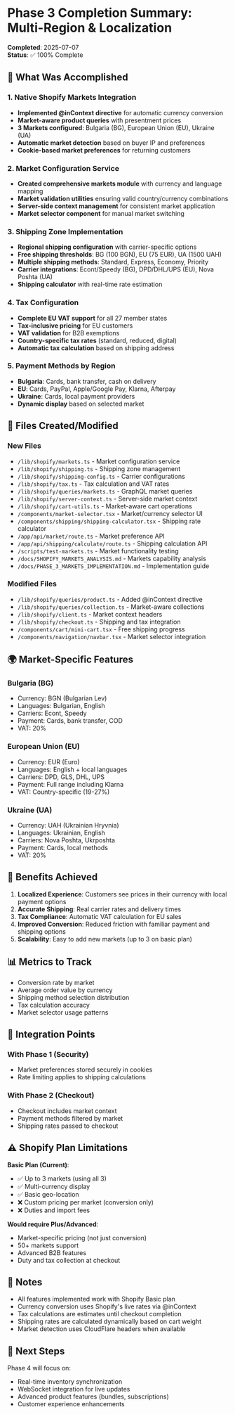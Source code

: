 # Phase 3 Completion Summary: Multi-Region & Localization

**Completed**: 2025-07-07  
**Status**: ✅ 100% Complete

## 🎯 What Was Accomplished

### 1. Native Shopify Markets Integration
- **Implemented @inContext directive** for automatic currency conversion
- **Market-aware product queries** with presentment prices
- **3 Markets configured**: Bulgaria (BG), European Union (EU), Ukraine (UA)
- **Automatic market detection** based on buyer IP and preferences
- **Cookie-based market preferences** for returning customers

### 2. Market Configuration Service
- **Created comprehensive markets module** with currency and language mapping
- **Market validation utilities** ensuring valid country/currency combinations
- **Server-side context management** for consistent market application
- **Market selector component** for manual market switching

### 3. Shipping Zone Implementation
- **Regional shipping configuration** with carrier-specific options
- **Free shipping thresholds**: BG (100 BGN), EU (75 EUR), UA (1500 UAH)
- **Multiple shipping methods**: Standard, Express, Economy, Priority
- **Carrier integrations**: Econt/Speedy (BG), DPD/DHL/UPS (EU), Nova Poshta (UA)
- **Shipping calculator** with real-time rate estimation

### 4. Tax Configuration
- **Complete EU VAT support** for all 27 member states
- **Tax-inclusive pricing** for EU customers
- **VAT validation** for B2B exemptions
- **Country-specific tax rates** (standard, reduced, digital)
- **Automatic tax calculation** based on shipping address

### 5. Payment Methods by Region
- **Bulgaria**: Cards, bank transfer, cash on delivery
- **EU**: Cards, PayPal, Apple/Google Pay, Klarna, Afterpay
- **Ukraine**: Cards, local payment providers
- **Dynamic display** based on selected market

## 📁 Files Created/Modified

### New Files
- `/lib/shopify/markets.ts` - Market configuration service
- `/lib/shopify/shipping.ts` - Shipping zone management
- `/lib/shopify/shipping-config.ts` - Carrier configurations
- `/lib/shopify/tax.ts` - Tax calculation and VAT rates
- `/lib/shopify/queries/markets.ts` - GraphQL market queries
- `/lib/shopify/server-context.ts` - Server-side market context
- `/lib/shopify/cart-utils.ts` - Market-aware cart operations
- `/components/market-selector.tsx` - Market/currency selector UI
- `/components/shipping/shipping-calculator.tsx` - Shipping rate calculator
- `/app/api/market/route.ts` - Market preference API
- `/app/api/shipping/calculate/route.ts` - Shipping calculation API
- `/scripts/test-markets.ts` - Market functionality testing
- `/docs/SHOPIFY_MARKETS_ANALYSIS.md` - Markets capability analysis
- `/docs/PHASE_3_MARKETS_IMPLEMENTATION.md` - Implementation guide

### Modified Files
- `/lib/shopify/queries/product.ts` - Added @inContext directive
- `/lib/shopify/queries/collection.ts` - Market-aware collections
- `/lib/shopify/client.ts` - Market context headers
- `/lib/shopify/checkout.ts` - Shipping and tax integration
- `/components/cart/mini-cart.tsx` - Free shipping progress
- `/components/navigation/navbar.tsx` - Market selector integration

## 🌍 Market-Specific Features

### Bulgaria (BG)
- Currency: BGN (Bulgarian Lev)
- Languages: Bulgarian, English
- Carriers: Econt, Speedy
- Payment: Cards, bank transfer, COD
- VAT: 20%

### European Union (EU)
- Currency: EUR (Euro)
- Languages: English + local languages
- Carriers: DPD, GLS, DHL, UPS
- Payment: Full range including Klarna
- VAT: Country-specific (19-27%)

### Ukraine (UA)
- Currency: UAH (Ukrainian Hryvnia)
- Languages: Ukrainian, English
- Carriers: Nova Poshta, Ukrposhta
- Payment: Cards, local methods
- VAT: 20%

## 🚀 Benefits Achieved

1. **Localized Experience**: Customers see prices in their currency with local payment options
2. **Accurate Shipping**: Real carrier rates and delivery times
3. **Tax Compliance**: Automatic VAT calculation for EU sales
4. **Improved Conversion**: Reduced friction with familiar payment and shipping options
5. **Scalability**: Easy to add new markets (up to 3 on basic plan)

## 📊 Metrics to Track

- Conversion rate by market
- Average order value by currency
- Shipping method selection distribution
- Tax calculation accuracy
- Market selector usage patterns

## 🔗 Integration Points

### With Phase 1 (Security)
- Market preferences stored securely in cookies
- Rate limiting applies to shipping calculations

### With Phase 2 (Checkout)
- Checkout includes market context
- Payment methods filtered by market
- Shipping rates passed to checkout

## ⚠️ Shopify Plan Limitations

**Basic Plan (Current)**:
- ✅ Up to 3 markets (using all 3)
- ✅ Multi-currency display
- ✅ Basic geo-location
- ❌ Custom pricing per market (conversion only)
- ❌ Duties and import fees

**Would require Plus/Advanced**:
- Market-specific pricing (not just conversion)
- 50+ markets support
- Advanced B2B features
- Duty and tax collection at checkout

## 📝 Notes

- All features implemented work with Shopify Basic plan
- Currency conversion uses Shopify's live rates via @inContext
- Tax calculations are estimates until checkout completion
- Shipping rates are calculated dynamically based on cart weight
- Market detection uses CloudFlare headers when available

## 🔑 Next Steps

Phase 4 will focus on:
- Real-time inventory synchronization
- WebSocket integration for live updates
- Advanced product features (bundles, subscriptions)
- Customer experience enhancements